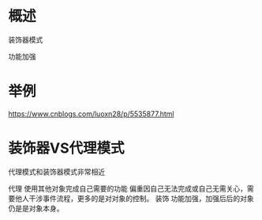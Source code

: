 
# 概述

装饰器模式

功能加强

# 举例

https://www.cnblogs.com/luoxn28/p/5535877.html


# 装饰器VS代理模式

代理模式和装饰器模式非常相近

代理
  使用其他对象完成自己需要的功能
  偏重因自己无法完成或自己无需关心，需要他人干涉事件流程，更多的是对对象的控制。
装饰
  功能加强，加强后后的对象仍是是对象本身。
  
  
